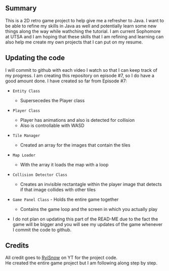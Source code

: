 ## Summary
  This is a 2D retro game project to help give me a refresher to Java. I want to be able to refine my skills in Java as well and potentially learn some new things along the way while wathching the tutorial. I am current Sophomore at UTSA and I am hoping that these skills that I am refining and learning can also help me create my own projects that I can put on my resume.

## Updating the code
I will commit to github with each video I watch so that I can keep track of my progress.
I am creating this repository on episode #7, so I do have a good amount done.
I have created so far from Episode #7:
  - `Entity Class`
    - Supersecedes the Player class
      
  - `Player Class`
    -  Player has animations and also is detected for collision
    -  Also is controllable with WASD
      
  - `Tile Manager`
    -  Created an array for the images that contain the tiles
      
  - `Map Loader`
    - With the array it loads the map with a loop
          
  - `Collision Detector Class`
    -  Creates an invisible rectantagle within the player image that detects if that image collides with other tiles
      
  -  `Game Panel Class`
    - Holds the entire game together
       - Contains the game loop and the screen in which you actually play
   
- I do not plan on updating this part of the READ-ME due to the fact the game will be bigger and you will see my updates of the game whenever I commit the code to github.


## Credits
All credit goes to [RyiSnow](https://www.youtube.com/@RyiSnow) on YT for the project code.<br>
He created the entire game project but I am following along step by step.

